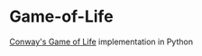 # Game-of-Life
[Conway's Game of Life](https://en.wikipedia.org/wiki/Conway%27s_Game_of_Life) implementation in Python
